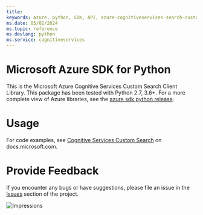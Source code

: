 ```yaml
---
title: 
keywords: Azure, python, SDK, API, azure-cognitiveservices-search-customsearch, cognitiveservices
ms.date: 05/02/2024
ms.topic: reference
ms.devlang: python
ms.service: cognitiveservices
---
```

# Microsoft Azure SDK for Python

This is the Microsoft Azure Cognitive Services Custom Search Client Library.
This package has been tested with Python 2.7, 3.6+.
For a more complete view of Azure libraries, see the [azure sdk python release](https://aka.ms/azsdk/python/all).


# Usage




For code examples, see [Cognitive Services Custom Search](/python/api/overview/azure/cognitive-services) on docs.microsoft.com.


# Provide Feedback

If you encounter any bugs or have suggestions, please file an issue in the
[Issues](https://github.com/Azure/azure-sdk-for-python/issues)
section of the project. 


![Impressions](https://azure-sdk-impressions.azurewebsites.net/api/impressions/azure-sdk-for-python%2Fazure-cognitiveservices-search-customsearch%2FREADME.png)

